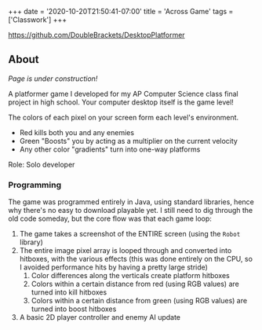 +++
date = '2020-10-20T21:50:41-07:00'
title = 'Across Game'
tags = ['Classwork']
+++

https://github.com/DoubleBrackets/DesktopPlatformer

## About

*Page is under construction!*

A platformer game I developed for my AP Computer Science class final project in high school. Your computer desktop itself is the game level!

The colors of each pixel on your screen form each level's environment.
- Red kills both you and any enemies
- Green "Boosts" you by acting as a multiplier on the current velocity
- Any other color "gradients" turn into one-way platforms

Role: Solo developer

### Programming

The game was programmed entirely in Java, using standard libraries, hence why there's no easy to download playable yet. I still need to dig through the old code someday, but the core flow was that each game loop:
1. The game takes a screenshot of the ENTIRE screen (using the `Robot` library)
2. The entire image pixel array is looped through and converted into hitboxes, with the various effects (this was done entirely on the CPU, so I avoided performance hits by having a pretty large stride)
   1. Color differences along the verticals create platform hitboxes
   2. Colors within a certain distance from red (using RGB values) are turned into kill hitboxes
   3. Colors within a certain distance from green (using RGB values) are turned into boost hitboxes
3. A basic 2D player controller and enemy AI update